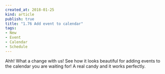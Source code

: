 ```yaml
---
created_at: 2018-01-25 
kind: article
publish: true
title: "1.76 Add event to calendar"
tags:
- New
- Event
- Calendar
- Schedule
---
```

Ahh! What a change with us! See how it looks beautiful for adding events to the calendar you are waiting for! A real candy and it works perfectly. 
